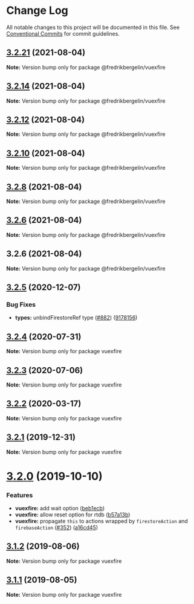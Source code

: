 # Change Log

All notable changes to this project will be documented in this file.
See [Conventional Commits](https://conventionalcommits.org) for commit guidelines.

## [3.2.21](https://github.com/vuejs/vuefire/compare/@fredrikbergelin/vuexfire@3.2.14...@fredrikbergelin/vuexfire@3.2.21) (2021-08-04)

**Note:** Version bump only for package @fredrikbergelin/vuexfire





## [3.2.14](https://github.com/vuejs/vuefire/compare/@fredrikbergelin/vuexfire@3.2.12...@fredrikbergelin/vuexfire@3.2.14) (2021-08-04)

**Note:** Version bump only for package @fredrikbergelin/vuexfire





## [3.2.12](https://github.com/vuejs/vuefire/compare/@fredrikbergelin/vuexfire@3.2.10...@fredrikbergelin/vuexfire@3.2.12) (2021-08-04)

**Note:** Version bump only for package @fredrikbergelin/vuexfire





## [3.2.10](https://github.com/vuejs/vuefire/compare/@fredrikbergelin/vuexfire@3.2.8...@fredrikbergelin/vuexfire@3.2.10) (2021-08-04)

**Note:** Version bump only for package @fredrikbergelin/vuexfire





## [3.2.8](https://github.com/vuejs/vuefire/compare/@fredrikbergelin/vuexfire@3.2.6...@fredrikbergelin/vuexfire@3.2.8) (2021-08-04)

**Note:** Version bump only for package @fredrikbergelin/vuexfire





## [3.2.6](https://github.com/vuejs/vuefire/compare/@fredrikbergelin/vuexfire@3.2.6...@fredrikbergelin/vuexfire@3.2.6) (2021-08-04)

**Note:** Version bump only for package @fredrikbergelin/vuexfire





## 3.2.6 (2021-08-04)

**Note:** Version bump only for package @fredrikbergelin/vuexfire





## [3.2.5](https://github.com/vuejs/vuefire/compare/vuexfire@3.2.4...vuexfire@3.2.5) (2020-12-07)


### Bug Fixes

* **types:** unbindFirestoreRef type ([#882](https://github.com/vuejs/vuefire/issues/882)) ([9178156](https://github.com/vuejs/vuefire/commit/91781569a0321b21238e317cdc3cca2faf29ec4e))





## [3.2.4](https://github.com/vuejs/vuefire/compare/vuexfire@3.2.3...vuexfire@3.2.4) (2020-07-31)

**Note:** Version bump only for package vuexfire





## [3.2.3](https://github.com/vuejs/vuefire/compare/vuexfire@3.2.2...vuexfire@3.2.3) (2020-07-06)

**Note:** Version bump only for package vuexfire





## [3.2.2](https://github.com/vuejs/vuefire/compare/vuexfire@3.2.1...vuexfire@3.2.2) (2020-03-17)

**Note:** Version bump only for package vuexfire





## [3.2.1](https://github.com/vuejs/vuefire/compare/vuexfire@3.2.0...vuexfire@3.2.1) (2019-12-31)

**Note:** Version bump only for package vuexfire





# [3.2.0](https://github.com/vuejs/vuefire/compare/vuexfire@3.1.2...vuexfire@3.2.0) (2019-10-10)


### Features

* **vuexfire:** add wait option ([beb1ecb](https://github.com/vuejs/vuefire/commit/beb1ecb))
* **vuexfire:** allow reset option for rtdb ([b57a13b](https://github.com/vuejs/vuefire/commit/b57a13b))
* **vuexfire:** propagate `this` to actions wrapped by `firestoreAction` and `firebaseAction` ([#352](https://github.com/vuejs/vuefire/issues/352)) ([a16cd45](https://github.com/vuejs/vuefire/commit/a16cd45))





## [3.1.2](https://github.com/vuejs/vuefire/compare/vuexfire@3.1.1...vuexfire@3.1.2) (2019-08-06)

**Note:** Version bump only for package vuexfire





## [3.1.1](https://github.com/vuejs/vuefire/compare/vuexfire@3.1.0...vuexfire@3.1.1) (2019-08-05)

**Note:** Version bump only for package vuexfire

